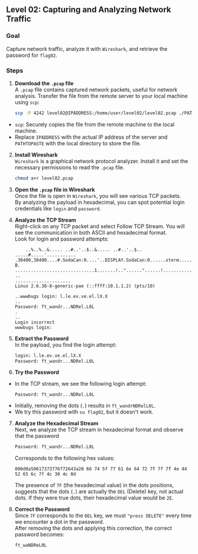 ## Level 02: Capturing and Analyzing Network Traffic

### Goal
Capture network traffic, analyze it with `Wireshark`, and retrieve the password for `flag02`.

### Steps

1. **Download the `.pcap` file**  
   A `.pcap` file contains captured network packets, useful for network analysis. Transfer the file from the remote server to your local machine using `scp`:  
   ```bash
   scp -P 4242 level02@IPADDRESS:/home/user/level02/level02.pcap ./PATHTOPASTE
   ```
- `scp`: Securely copies the file from the remote machine to the local machine.
- Replace `IPADDRESS` with the actual IP address of the server and `PATHTOPASTE` with the local directory to store the file.

2. **Install Wireshark**  
	`Wireshark` is a graphical network protocol analyzer. Install it and set the necessary permissions to read the `.pcap` file.
	```bash
	chmod a+r level02.pcap
	```

3. **Open the `.pcap` file in Wireshark**  
	Once the file is open in `Wireshark`, you will see various TCP packets.  
	By analyzing the payload in hexadecimal, you can spot potential login credentials like `login` and `password`.

4. **Analyze the TCP Stream**  
	Right-click on any TCP packet and select Follow TCP Stream. You will see the communication in both ASCII and hexadecimal format.  
	Look for login and password attempts:
	```
		..%..%..&..... ..#..'..$..&..... ..#..'..$.. .....#.....'........... .38400,38400....#.SodaCan:0....'..DISPLAY.SodaCan:0......xterm.........."........!........"..".....b........b....	B.
	..............................1.......!.."......"......!..........."........"..".............	..
	.....................
	Linux 2.6.38-8-generic-pae (::ffff:10.1.1.2) (pts/10)

	..wwwbugs login: l.le.ev.ve.el.lX.X
	..
	Password: ft_wandr...NDRel.L0L
	.
	..
	Login incorrect
	wwwbugs login: 
	```

5. **Extract the Password**  
	In the payload, you find the login attempt:
	```txt
	login: l.le.ev.ve.el.lX.X
	Password: ft_wandr...NDRel.L0L
	```
6. **Try the Password**  
- In the TCP stream, we see the following login attempt:  
   ```
   Password: ft_wandr...NDRel.L0L
   ```  
- Initially, removing the dots (`.`) results in `ft_wandrNDRelL0L`.   
- We try this password with `su flag02`, but it doesn't work.

7. **Analyze the Hexadecimal Stream**  
	Next, we analyze the TCP stream in hexadecimal format and observe that the password
	```txt
	Password: ft_wandr...NDRel.L0L
	``` 
	Corresponds to the following hex values:
	```hex
	000d0a50617373776f72643a20 66 74 5f 77 61 6e 64 72 7f 7f 7f 4e 44 52 65 6c 7f 4c 30 4c 0d
	```
	The presence of `7F` (the hexadecimal value) in the dots positions, suggests that the dots (`.`) are actually the `DEL` (Delete) key, not actual dots. If they were true dots, their hexadecimal value would be `2E`.

8. **Correct the Password**  
	Since `7F` corresponds to the `DEL` key, we must `"press DELETE"` every time we encounter a dot in the password.  
	After removing the dots and applying this correction, the correct password becomes:
	```bash
	ft_waNDReL0L
	```



